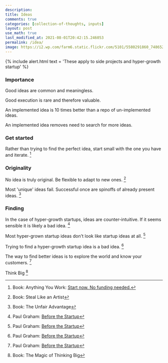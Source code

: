 ```yaml
---
description:
title: Ideas
comments: true
categories: [collection-of-thoughts, inputs]
layout: post
use_math: true
last_modified_at: 2021-08-01T20:42:15.246053
permalink: /idea/
image: https://i2.wp.com/farm6.static.flickr.com/5101/5580291860_748652b4d8_o.gif
---
```


{% include alert.html text = 'These apply to side projects and hyper-growth startup' %}

### Importance

Good ideas are common and meaningless.

Good execution is rare and therefore valuable.

An implemented idea is 10 times better than a repo of un-implemented ideas.

An implemented idea removes need to search for more ideas.

### Get started

Rather than trying to find the perfect idea, start small with the one you have and iterate. [^4]

### Originality

No idea is truly original. Be flexible to adapt to new ones. [^1]

Most 'unique' ideas fail. Successful once are spinoffs of already present ideas. [^2]

### Finding

In the case of hyper-growth startups, ideas are counter-intuitive. If it seems sensible it is likely a bad idea. [^3]

Most hyper-grown startup ideas don't look like startup ideas at all. [^3]

Trying to find a hyper-growth startup idea is a bad idea. [^3]

The way to find better ideas is to explore the world and know your customers. [^3]

Think Big [^5]

[^1]: Book: Steal Like an Artist
[^2]: Book: The Unfair Advantage
[^3]: Paul Graham: [Before the Startup](https://www.youtube.com/watch?v=ii1jcLg-eIQ)
[^4]: Book: Anything You Work: [Start now. No funding needed.](https://sivers.org/startnow)
[^5]: Book: The Magic of Thinking Big
